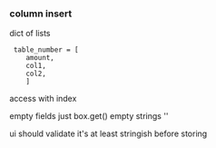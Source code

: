 ### column insert 
dict of lists
```
 table_number = [ 
    amount,
    col1,
    col2, 
    ]
```
 access with index
 
empty fields just box.get() empty strings ''

ui should validate it's at least stringish before storing
